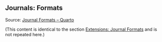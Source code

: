 ## Journals: Formats

Source: [Journal Formats – Quarto](https://quarto.org/docs/journals/formats.html)

(This content is identical to the section [Extensions: Journal Formats](#extensions-journal-formats) and is not repeated here.)

